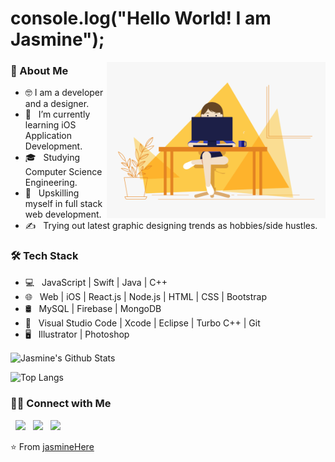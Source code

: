 <h1> console.log("Hello World! I am Jasmine");  </h1>
<img align="right" alt="GIF" src="./static/girl.gif" height="250" width="350"/>


<h3> 👩 About Me </h3>

- 🤓 I am a developer and a designer.
- 🔭 &nbsp; I’m currently learning iOS Application Development.
- 🎓 &nbsp; Studying Computer Science Engineering.
- 🌱 &nbsp; Upskilling myself in full stack web development.
- ✍️ &nbsp; Trying out latest graphic designing trends as hobbies/side hustles. 

<h3>🛠 Tech Stack</h3>

- 💻 &nbsp; JavaScript | Swift | Java | C++  
- 🌐 &nbsp; Web | iOS |  React.js | Node.js | HTML | CSS | Bootstrap 
- 🛢 &nbsp; MySQL | Firebase | MongoDB
- 🔧 &nbsp; Visual Studio Code | Xcode | Eclipse | Turbo C++ | Git
- 🖥 &nbsp; Illustrator | Photoshop  <br>

<img align="center" src="https://github-readme-stats.vercel.app/api?username=jasmineHere&include_all_commits=true&count_private=true&show_icons=true&line_height=20&theme=gotham" alt="Jasmine's Github Stats"> 


![Top Langs](https://github-readme-stats.vercel.app/api/top-langs/?username=jasmineHere&layout=compact&text_color=daf7dc&bg_color=151515) <br>


<h3> 🤝🏻 Connect with Me </h3>

<p align="left">
&nbsp; <a href="https://www.instagram.com/jasmine_muman/" target="_blank" rel="noopener noreferrer"><img src="https://img.icons8.com/plasticine/100/000000/instagram-new.png" width="50" /></a>  
&nbsp; <a href="https://www.linkedin.com/in/jasminemuman/" target="_blank" rel="noopener noreferrer"><img src="https://img.icons8.com/plasticine/100/000000/linkedin.png" width="50" /></a>
&nbsp; <a href="mailto:jasminemuman21@gmail.com" target="_blank" rel="noopener noreferrer"><img src="https://img.icons8.com/plasticine/100/000000/gmail.png"  width="50" /></a>
</p>

⭐️ From [jasmineHere](https://github.com/jasmineHere)
